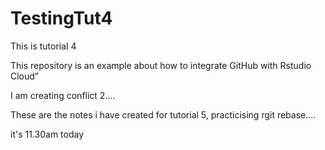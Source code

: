 # TestingTut4

This is tutorial 4

This repository is an example about how to integrate GitHub with Rstudio Cloud”


I am creating conflict  2.... 

These are the notes i have created for tutorial 5, practicising rgit rebase....

it's 11.30am today 
